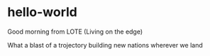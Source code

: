 # hello-world
Good morning from LOTE (Living on the edge)

What a blast of a trojectory building new nations wherever we land
